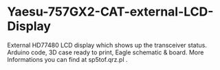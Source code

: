 # Yaesu-757GX2-CAT-external-LCD-Display
External HD77480 LCD display which shows up the transceiver status.
Arduino code, 3D case ready to print, Eagle schematic & board.
More Informations you can find at sp5tof.qrz.pl .

